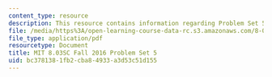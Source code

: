 ```yaml
---
content_type: resource
description: This resource contains information regarding Problem Set 5
file: /media/https%3A/open-learning-course-data-rc.s3.amazonaws.com/8-03sc-physics-iii-vibrations-and-waves-fall-2016/bc3781381fb2cba84933a3d53c51d155_MIT8_03SCF16_ProblemSet5.pdf
file_type: application/pdf
resourcetype: Document
title: MIT 8.03SC Fall 2016 Problem Set 5
uid: bc378138-1fb2-cba8-4933-a3d53c51d155
---
```

